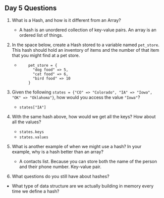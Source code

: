 ## Day 5 Questions

1. What is a Hash, and how is it different from an Array?

   * A hash is an unordered collection of key-value pairs. An array is an ordered list of things.

1. In the space below, create a Hash stored to a variable named `pet_store`.  This hash should hold an inventory of items and the number of that item that you might find at a pet store.

   *  ```
          pet_store = {
            "dog food" => 5,
            "cat food" => 6,
            "bird food" => 10
          }
      ```

1. Given the following `states = {"CO" => "Colorado", "IA" => "Iowa", "OK" => "Oklahoma"}`, how would you access the value `"Iowa"`?

   * `states["IA"]`

1. With the same hash above, how would we get all the keys?  How about all the values?

   * `states.keys`
   * `states.values`

1. What is another example of when we might use a hash?  In your example, why is a hash better than an array?

   * A contacts list. Because you can store both the name of the person and their phone number. Key-value pair.

1. What questions do you still have about hashes?

  * What type of data structure are we actually building in memory every time we define a hash?
